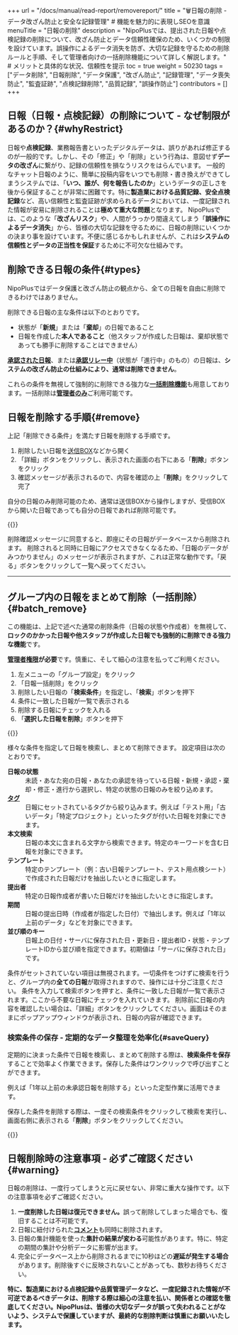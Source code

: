 +++
url = "/docs/manual/read-report/removereport/"
title = "🗑️日報の削除 - データ改ざん防止と安全な記録管理" # 機能を魅力的に表現しSEOを意識
menuTitle = "日報の削除"
description = "NipoPlusでは、提出された日報や点検記録の削除について、改ざん防止とデータ信頼性確保のため、いくつかの制限を設けています。誤操作によるデータ消失を防ぎ、大切な記録を守るための削除ルールと手順、そして管理者向けの一括削除機能について詳しく解説します。" # メリットと具体的な状況、信頼性を提示
toc = true
weight = 50230
tags = ["データ削除", "日報削除", "データ保護", "改ざん防止", "記録管理", "データ喪失防止", "監査証跡", "点検記録削除", "品質記録", "誤操作防止"]
contributors = []
+++

## 日報（日報・点検記録）の削除について - なぜ制限があるのか？{#whyRestrict}

日報や**点検記録**、業務報告書といったデジタルデータは、誤りがあれば修正するのが一般的です。しかし、その「修正」や「削除」という行為は、意図せず**データの改ざん**に繋がり、記録の信頼性を損なうリスクをはらんでいます。
一般的なチャット日報のように、簡単に投稿内容をいつでも削除・書き換えができてしまうシステムでは、「**いつ、誰が、何を報告したのか**」というデータの正しさを後から保証することが非常に困難です。特に**製造業における品質記録、安全点検記録**など、高い信頼性と監査証跡が求められるデータにおいては、一度記録された情報が安易に削除されることは**極めて重大な問題**となります。
NipoPlusでは、このような「**改ざんリスク**」や、人間がうっかり間違えてしまう「**誤操作によるデータ消失**」から、皆様の大切な記録を守るために、日報の削除にいくつかの決まり事を設けています。不便に感じるかもしれませんが、これは**システムの信頼性とデータの正当性を保証**するために不可欠な仕組みです。

## 削除できる日報の条件{#types}

NipoPlusではデータ保護と改ざん防止の観点から、全ての日報を自由に削除できるわけではありません。

削除できる日報の主な条件は以下のとおりです。

- 状態が「<strong>新規</strong>」または「<strong>棄却</strong>」の日報であること
- 日報を作成した<strong>本人であること</strong>（他スタッフが作成した日報は、棄却状態であっても勝手に削除することはできません）

<strong>[承認された日報](/docs/manual/read-report/state/#agree)</strong>、または<strong>[承認リレー中](/docs/manual/read-report/state/#relay)</strong>（状態が「進行中」のもの）の日報は、**システムの改ざん防止の仕組みにより、通常は削除できません**。

これらの条件を無視して強制的に削除できる強力な[<strong>一括削除機能</strong>](#batch_remove)も用意しております。一括削除は[<strong>管理者のみ</strong>](/docs/setup/staff-global/rank/)ご利用可能です。

## 日報を削除する手順{#remove}

上記「削除できる条件」を満たす日報を削除する手順です。

1.  削除したい日報を[送信BOX](/docs/manual/read-report/list/#listbox)などから開く
2.  「詳細」ボタンをクリックし、表示された画面の右下にある「<strong>削除</strong>」ボタンをクリック
3.  確認メッセージが表示されるので、内容を確認の上「<strong>削除</strong>」をクリックして完了

自分の日報のみ削除可能のため、通常は送信BOXから操作しますが、受信BOXから開いた日報であっても自分の日報であれば削除可能です。

{{<icatch filename="img/report-delete" msg="自分の日報で、かつ状態が新規または棄却の場合、削除ボタンが表示されます。内容を確認し、削除を実行します" alice="ok">}}

削除確認メッセージに同意すると、即座にその日報がデータベースから削除されます。
削除されると同時に日報にアクセスできなくなるため、「日報のデータがみつかりません」のメッセージが表示されますが、これは正常な動作です。「戻る」ボタンをクリックして一覧へ戻ってください。

---

## グループ内の日報をまとめて削除（一括削除）{#batch_remove}

この機能は、上記で述べた通常の削除条件（日報の状態や作成者）を無視して、**ロックのかかった日報や他スタッフが作成した日報でも強制的に削除できる強力な機能**です。

<strong>[管理者権限](/docs/setup/staff-global/rank/)が必要</strong>です。慎重に、そして細心の注意を払ってご利用ください。

1.  左メニューの「グループ設定」をクリック
2.  「日報一括削除」をクリック
3.  削除したい日報の「<strong>検索条件</strong>」を指定し、「<strong>検索</strong>」ボタンを押下
4.  条件に一致した日報が一覧で表示される
5.  削除する日報にチェックを入れる
6.  「<strong>選択した日報を削除</strong>」ボタンを押下

{{<icatch filename="img/report-delete-batch" msg="日報の一括削除は非常に強力な機能です。製造現場の古い点検データや、テストで作成した大量の日報などを一掃する際に便利ですが、その扱いは慎重に！" alice="here">}}

様々な条件を指定して日報を検索し、まとめて削除できます。
設定項目は次のとおりです。

<dl class="basic">
<dt><strong>日報の状態</strong></dt>
<dd>未読・あなた宛の日報・あなたの承認を待っている日報・新規・承認・棄却・修正・進行から選択し、特定の状態の日報のみを絞り込めます。</dd>
<dt><a href="/docs/setup/advanced-setting/tag/"><strong>タグ</strong></a></dt>
<dd>日報にセットされているタグから絞り込みます。例えば「テスト用」「古いデータ」「特定プロジェクト」といったタグが付いた日報を対象にできます。</dd>
<dt><strong>本文検索</strong></dt>
<dd>日報の本文に含まれる文字から検索できます。特定のキーワードを含む日報を対象にできます。</dd>
<dt><strong>テンプレート</strong></dt>
<dd>特定のテンプレート（例：古い日報テンプレート、テスト用点検シート）で作成された日報だけを抽出したいときに指定します。</dd>
<dt><strong>提出者</strong></dt>
<dd>特定の日報作成者が書いた日報だけを抽出したいときに指定します。</dd>
<dt><strong>期間</strong></dt>
<dd>日報の提出日時（作成者が指定した日付）で抽出します。例えば「1年以上前のデータ」などを対象にできます。</dd>
<dt><strong>並び順のキー</strong></dt>
<dd>日報上の日付・サーバに保存された日・更新日・提出者ID・状態・テンプレートIDから並び順を指定できます。初期値は「サーバに保存された日」です。</dd>
</dl>

条件がセットされていない項目は無視されます。一切条件をつけずに検索を行うと、グループ内の**全ての日報**が取得されますので、操作には十分ご注意ください。
条件を入力して検索ボタンを押すと、条件に一致した日報が一覧で表示されます。ここから不要な日報にチェックを入れていきます。
削除前に日報の内容を確認したい場合は、「詳細」ボタンをクリックしてください。画面はそのままにポップアップウィンドウが表示され、日報の内容が確認できます。

### 検索条件の保存 - 定期的なデータ整理を効率化{#saveQuery}

定期的に決まった条件で日報を検索し、まとめて削除する際は、**検索条件を保存**することで効率よく作業できます。保存した条件はワンクリックで呼び出すことができます。

例えば「1年以上前の未承認日報を削除する」といった定型作業に活用できます。

保存した条件を削除する際は、一度その検索条件をクリックして検索を実行し、画面右側に表示される「<strong>削除</strong>」ボタンをクリックしてください。

{{<icatch filename="img/search-save" msg="よく使う検索条件を保存することで、次回から同じ条件で日報を検索し、一括削除作業をワンクリックで行なえます" alice="ok">}}

## 日報削除時の注意事項 - 必ずご確認ください{#warning}

日報の削除は、一度行ってしまうと元に戻せない、非常に重大な操作です。以下の注意事項を必ずご確認ください。

1.  <strong>一度削除した日報は復元できません。</strong>誤って削除してしまった場合でも、復旧することは不可能です。
2.  日報に紐付けられた[<strong>コメント</strong>](/docs/manual/read-report/state/#comment)も同時に削除されます。
3.  日報の集計機能を使った<strong>集計の結果が変わる</strong>可能性があります。特に、特定の期間の集計や分析データに影響が出ます。
4.  完全にデータベース上から削除されるまでに10秒ほどの<strong>遅延が発生する場合</strong>があります。削除後すぐに反映されないことがあっても、数秒お待ちください。

<strong>特に、製造業における点検記録や品質管理データなど、一度記録された情報が不可逆であるべきデータは、削除する際は細心の注意を払い、関係者との確認を徹底してください。NipoPlusは、皆様の大切なデータが誤って失われることがないよう、システムで保護していますが、最終的な削除判断は慎重にお願いいたします。</strong>
